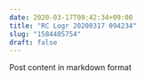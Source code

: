```yaml
---
date: 2020-03-17T09:42:34+09:00
title: "RC Logr 20200317 094234"
slug: "1584405754"
draft: false
---
```


Post content in markdown format
